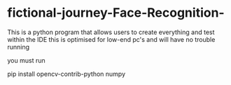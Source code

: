 # fictional-journey-Face-Recognition-
This is a python program that allows users to create everything and test within the IDE this is optimised for low-end pc's and will have no trouble running


you must run 

pip install opencv-contrib-python numpy
